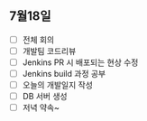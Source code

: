 ## 7월18일

- [ ] 전체 회의
- [ ] 개발팀 코드리뷰
- [ ] Jenkins PR 시 배포되는 현상 수정
- [ ] Jenkins build 과정 공부
- [ ] 오늘의 개발일지 작성
- [ ] DB 서버 생성
- [ ] 저녁 약속~
